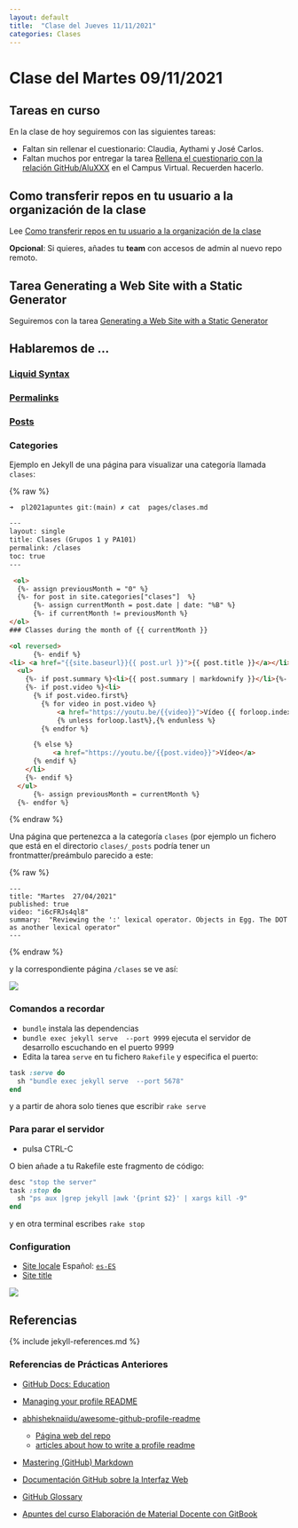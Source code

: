 ```yaml
---
layout: default
title:  "Clase del Jueves 11/11/2021"
categories: Clases
---
```


# Clase del Martes 09/11/2021


## Tareas en curso

En la clase de hoy seguiremos con las siguientes tareas:

* Faltan  sin rellenar el cuestionario: Claudia, Aythami y José Carlos.
* Faltan muchos por entregar la tarea [Rellena el cuestionario con la relación GitHub/AluXXX]({{site.baseurl}}/tema0-introduccion/practicas/p01-t0-registrarse-en-github/) en el Campus Virtual. Recuerden hacerlo.

## Como transferir repos en tu usuario a la organización de la clase

 Lee [Como transferir repos en tu usuario a la organización de la clase]({{site.baseurl}}/pages/transferir-repo-a-la-organizacion)

**Opcional**: Si quieres, añades tu **team** con accesos de admin al nuevo repo remoto.


## Tarea  Generating a Web Site with a Static Generator

Seguiremos con la tarea [ Generating a Web Site with a Static Generator]({{site.baseurl}}/tareas/static-generators.html)


## Hablaremos de ...


### [Liquid Syntax](https://shopify.github.io/liquid/)

### [Permalinks](https://jekyllrb.com/docs/permalinks/)

### [Posts](https://jekyllrb.com/docs/posts/)

### Categories

Ejemplo en Jekyll de una página para visualizar una categoría llamada `clases`:

{% raw %}
```
➜  pl2021apuntes git:(main) ✗ cat  pages/clases.md
```
```html
---
layout: single
title: Clases (Grupos 1 y PA101)
permalink: /clases
toc: true
---

 <ol>
  {%- assign previousMonth = "0" %}
  {%- for post in site.categories["clases"]  %}
      {%- assign currentMonth = post.date | date: "%B" %}
      {%- if currentMonth != previousMonth %}
</ol>
### Classes during the month of {{ currentMonth }}

<ol reversed>
      {%- endif %}
<li> <a href="{{site.baseurl}}{{ post.url }}">{{ post.title }}</a></li>
  <ul>
    {%- if post.summary %}<li>{{ post.summary | markdownify }}</li>{%- endif -%}
    {%- if post.video %}<li>
      {% if post.video.first%}
        {% for video in post.video %}
            <a href="https://youtu.be/{{video}}">Vídeo {{ forloop.index }}</a>
            {% unless forloop.last%},{% endunless %}
        {% endfor %}

      {% else %}
           <a href="https://youtu.be/{{post.video}}">Vídeo</a>
      {% endif %}
    </li>
    {%- endif %}
  </ul>
      {%- assign previousMonth = currentMonth %}
  {%- endfor %}
```
{% endraw %}

Una  página que pertenezca a la categoría `clases`  (por ejemplo un fichero que está en el directorio `clases/_posts` podría tener un frontmatter/preámbulo parecido a este:

{% raw %}
```
---
title: "Martes  27/04/2021"
published: true
video: "i6cFRJs4ql8"
summary:  "Reviewing the ':' lexical operator. Objects in Egg. The DOT as another lexical operator"
---
```
{% endraw %}

y la correspondiente página `/clases` se ve así:


[![]({{site.baseurl}}/assets/images/jekyll-category-clases.png)](https://ull-esit-gradoii-pl.github.io/clases)

### Comandos a recordar

* `bundle` instala las dependencias
* `bundle exec jekyll serve  --port 9999` ejecuta el servidor de desarrollo escuchando en el puerto 9999
* Edita la tarea `serve` en tu  fichero `Rakefile` y especifica el puerto:
  
```ruby
task :serve do
  sh "bundle exec jekyll serve  --port 5678"
end
```

y a partir de ahora solo tienes que escribir `rake serve`

### Para parar el servidor 

* pulsa CTRL-C 

O bien añade a tu Rakefile este fragmento de código:

```ruby
desc "stop the server"
task :stop do
  sh "ps aux |grep jekyll |awk '{print $2}' | xargs kill -9"
end
```

y en otra terminal escribes `rake stop`

### Configuration 

* [Site locale](https://mmistakes.github.io/minimal-mistakes/docs/configuration/#site-locale) Español: [`es-ES`](https://docs.microsoft.com/en-us/previous-versions/commerce-server/ee825488(v=cs.20)?redirectedfrom=MSDN)
* [Site title](https://mmistakes.github.io/minimal-mistakes/docs/configuration/#site-title)

![]({{site.baseurl}}/assets/images/jekyll-minimal-mistakes-config.png)


## Referencias

{% include jekyll-references.md %}

### Referencias de Prácticas Anteriores

* [GitHub Docs: Education](https://docs.github.com/en/education)
* [Managing your profile README](https://docs.github.com/en/account-and-profile/setting-up-and-managing-your-github-profile/customizing-your-profile/managing-your-profile-readme)
* [abhisheknaiidu/awesome-github-profile-readme](https://github.com/abhisheknaiidu/awesome-github-profile-readme)
  * [Página web del repo](https://awesomegithubprofile.tech/)
  * [articles about how to write a profile readme](https://github.com/abhisheknaiidu/awesome-github-profile-readme#articles)
* [Mastering (GitHub) Markdown](https://guides.github.com/features/mastering-markdown/#examples)
* [Documentación GitHub sobre la Interfaz Web]({{site.baseurl}}/pages/documentacion-github-interfaz-web)

* [GitHub Glossary](https://docs.github.com/en/free-pro-team@latest/github/getting-started-with-github/github-glossary)

* [Apuntes del curso Elaboración de Material Docente con GitBook](https://casianorodriguezleon.gitbooks.io/elaboracion-de-material-docente-con-gitbook/content/)
